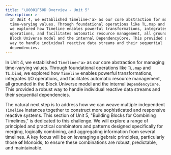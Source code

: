 ```yaml
---
title: "\U0001F50D Overview - Unit 5"
description: >-
  In Unit 4, we established Timeline<'a> as our core abstraction for managing
  time-varying values. Through foundational operations like TL.map and TL.bind,
  we explored how Timeline enables powerful transformations, integrates I/O
  operations, and facilitates automatic resource management, all grounded in the
  Block Universe model and the internal DependencyCore. This provided a robust
  way to handle individual reactive data streams and their sequential
  dependencies.
---
```

In Unit 4, we established `Timeline<'a>` as our core abstraction for managing time-varying values. Through foundational operations like `TL.map` and `TL.bind`, we explored how `Timeline` enables powerful transformations, integrates I/O operations, and facilitates automatic resource management, all grounded in the Block Universe model and the internal `DependencyCore`. This provided a robust way to handle individual reactive data streams and their sequential dependencies.

The natural next step is to address how we can weave multiple independent `Timeline` instances together to construct more sophisticated and responsive reactive systems. This section of Unit 5, "Building Blocks for Combining Timelines," is dedicated to this challenge. We will explore a range of principled and practical combinators and patterns designed specifically for merging, logically combining, and aggregating information from several timelines. A key focus will be on leveraging algebraic principles, particularly those **of** Monoids, to ensure these combinations are robust, predictable, and maintainable.
